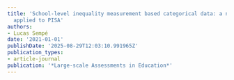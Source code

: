 ```yaml
---
title: 'School-level inequality measurement based categorical data: a novel approach
  applied to PISA'
authors:
- Lucas Sempé
date: '2021-01-01'
publishDate: '2025-08-29T12:03:10.991965Z'
publication_types:
- article-journal
publication: '*Large-scale Assessments in Education*'
---
```


